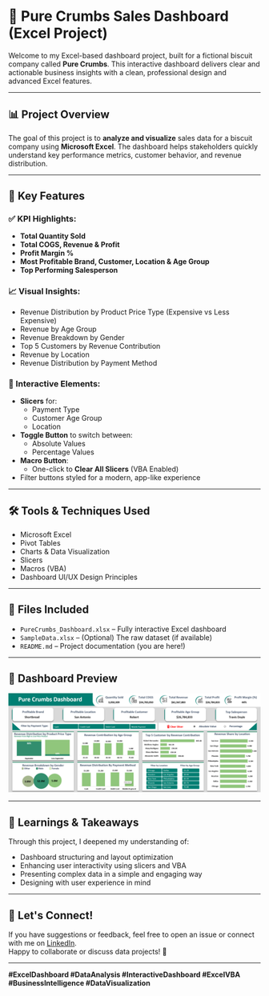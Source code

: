 # 🍪 Pure Crumbs Sales Dashboard (Excel Project)

Welcome to my Excel-based dashboard project, built for a fictional biscuit company called **Pure Crumbs**. This interactive dashboard delivers clear and actionable business insights with a clean, professional design and advanced Excel features.

---

## 📊 Project Overview

The goal of this project is to **analyze and visualize** sales data for a biscuit company using **Microsoft Excel**. The dashboard helps stakeholders quickly understand key performance metrics, customer behavior, and revenue distribution.

---

## 🎯 Key Features

### ✅ KPI Highlights:
- **Total Quantity Sold**
- **Total COGS, Revenue & Profit**
- **Profit Margin %**
- **Most Profitable Brand, Customer, Location & Age Group**
- **Top Performing Salesperson**

### 📈 Visual Insights:
- Revenue Distribution by Product Price Type (Expensive vs Less Expensive)
- Revenue by Age Group
- Revenue Breakdown by Gender
- Top 5 Customers by Revenue Contribution
- Revenue by Location
- Revenue Distribution by Payment Method

### 🧩 Interactive Elements:
- **Slicers** for:
  - Payment Type
  - Customer Age Group
  - Location
- **Toggle Button** to switch between:
  - Absolute Values
  - Percentage Values
- **Macro Button**:
  - One-click to **Clear All Slicers** (VBA Enabled)
- Filter buttons styled for a modern, app-like experience

---

## 🛠️ Tools & Techniques Used

- Microsoft Excel
- Pivot Tables
- Charts & Data Visualization
- Slicers
- Macros (VBA)
- Dashboard UI/UX Design Principles

---

## 📂 Files Included

- `PureCrumbs_Dashboard.xlsx` – Fully interactive Excel dashboard
- `SampleData.xlsx` – (Optional) The raw dataset (if available)
- `README.md` – Project documentation (you are here!)

---

## 🎨 Dashboard Preview

![Dashboard Screenshot](./Pure%20Crumbs%20Dashboard.png)

---

## 📌 Learnings & Takeaways

Through this project, I deepened my understanding of:
- Dashboard structuring and layout optimization
- Enhancing user interactivity using slicers and VBA
- Presenting complex data in a simple and engaging way
- Designing with user experience in mind

---

## 🤝 Let's Connect!

If you have suggestions or feedback, feel free to open an issue or connect with me on [LinkedIn](https://linkedin.com).  
Happy to collaborate or discuss data projects! 🚀

---

**#ExcelDashboard #DataAnalysis #InteractiveDashboard #ExcelVBA #BusinessIntelligence #DataVisualization**

